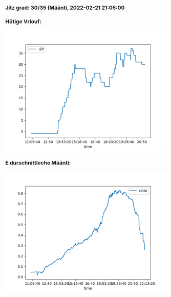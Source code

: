 ### Jitz grad: 30/35 (Määnti, 2022-02-21 21:05:00

### Hütige Vrlouf:
![Graph](Today.png)

### E durschnittleche Määnti:
![Graph](Määnti.png)